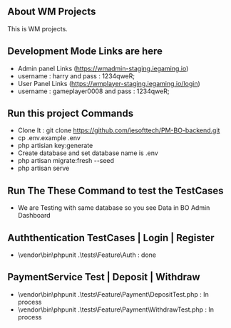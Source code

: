 
## About WM Projects
This is WM projects.
## Development Mode Links are here 
- Admin panel Links (https://wmadmin-staging.iegaming.io)
- username : harry   and pass : 1234qweR;
- User Panel Links (https://wmplayer-staging.iegaming.io/login)
- username :   gameplayer0008 and pass : 1234qweR;

## Run this project Commands 

- Clone It :  git clone https://github.com/iesofttech/PM-BO-backend.git
- cp .env.example .env
- php artisian key:generate
- Create database and set database name is .env
- php artisan migrate:fresh --seed
- php artisan serve

## Run The These Command to test the TestCases 
- We are Testing with same database so you see Data in BO Admin Dashboard 
## Auththentication TestCases | Login | Register

- \vendor\bin\phpunit .\tests\Feature\Auth : done 
## PaymentService Test | Deposit | Withdraw
- \vendor\bin\phpunit .\tests\Feature\Payment\DepositTest.php  : In process
- \vendor\bin\phpunit .\tests\Feature\Payment\WithdrawTest.php : In process

